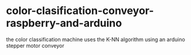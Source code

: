 # color-clasification-conveyor-raspberry-and-arduino
the color classification machine uses the K-NN algorithm using an arduino stepper motor conveyor
